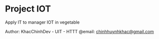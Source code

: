 # Project IOT

Apply IT to manager IOT in vegetable

Author: KhacChinhDev - UIT - HTTT @email: chinhhuynhkhac@gmail.com